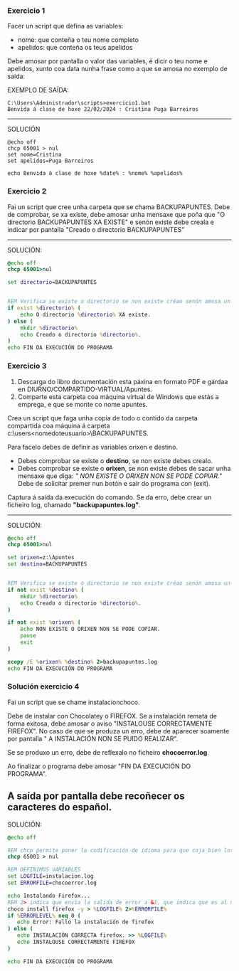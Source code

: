 
### Exercicio 1

Facer un script que defina as variables:
+ nome: que conteña o teu nome completo 
+ apelidos: que conteña os teus apelidos 

Debe amosar por pantalla o valor das variables, é dicir o teu nome e apelidos, xunto coa data nunha frase como a que se amosa no exemplo de saída:

EXEMPLO DE SAÍDA:
```
C:\Users\Administrador\scripts>exercicio1.bat
Benvida á clase de hoxe 22/02/2024 : Cristina Puga Barreiros
```
---
SOLUCIÓN

```
@echo off
chcp 65001 > nul
set nome=Cristina
set apelidos=Puga Barreiros

echo Benvida á clase de hoxe %date% : %nome% %apelidos%

```
### Exercicio 2

Fai un script que cree unha carpeta que se chama BACKUPAPUNTES. Debe de comprobar, se xa existe, debe amosar unha mensaxe que poña que "O directorio BACKUPAPUNTES XA EXISTE" e senón existe debe creala e indicar por pantalla "Creado o directorio BACKUPAPUNTES"

---
SOLUCIÓN:
```bat
@echo off
chcp 65001>nul

set directorio=BACKUPAPUNTES


REM Verifica se existe o directorio se non existe créao senón amosa un aviso.
if exist %directorio% (
    echo O directorio %directorio% XA existe.
) else ( 
    mkdir %directorio%
    echo Creado o directorio %directorio%.
)
echo FIN DA EXECUCIÓN DO PROGRAMA
``` 
### Exercicio 3

1) Descarga do libro documentación esta páxina en formato PDF e gárdaa en DIURNO/COMPARTIDO-VIRTUAL/Apuntes.
2) Comparte esta carpeta coa máquina virtual de Windows que estás a emprega, e que se monte co nome apuntes.

Crea un script que faga unha copia de todo o contido da carpeta compartida coa máquina á carpeta c:\users\<nomedoteusuario>\BACKUPAPUNTES.

Para facelo debes de definir as variables orixen e destino.

+ Debes comprobar se existe o **destino**, se non existe debes crealo.
+ Debes comprobar se existe o **orixen**, se non existe debes de sacar unha mensaxe que diga: *" NON EXISTE O ORIXEN NON SE PODE COPIAR."* Debe de solicitar premer nun botón e saír do programa con (exit).

Captura á saída da execución do comando. Se da erro, debe crear un ficheiro log, chamado **"backupapuntes.log"**.

---
SOLUCIÓN:

```bat
@echo off
chcp 65001>nul

set orixen=z:\Apuntes
set destino=BACKUPAPUNTES


REM Verifica se existe o directorio se non existe créao senón amosa un aviso.
if not exist %destino% (
    mkdir %directorio%
    echo Creado o directorio %directorio%.
) 

if not exist %orixen% (
  	echo NON EXISTE O ORIXEN NON SE PODE COPIAR.
	pause
	exit
)

xcopy /E %orixen% %destino% 2>backupapuntes.log
echo FIN DA EXECUCIÓN DO PROGRAMA
```


### Solución exercicio 4
Fai un script que se chame instalacionchoco.

Debe de instalar con Chocolatey o FIREFOX. 
Se a instalación remata de forma exitosa, debe amosar o aviso "INSTALOUSE CORRECTAMENTE FIREFOX".
No caso de que se produza un erro, debe de aparecer soamente por pantalla " A INSTALACIÓN NON SE PUIDO REALIZAR".

Se se produxo un erro, debe de reflexalo no ficheiro **chocoerror.log**.

Ao finalizar o programa debe amosar "FIN DA EXECUCIÓN DO PROGRAMA".

A saída por pantalla debe recoñecer os caracteres do español.
---
SOLUCIÓN:

```bat
@echo off

REM chcp permite poner la codificación de idioma para que coja bien los caracteres especiales.
chcp 65001 > nul

REM DEFINIMOS VARIABLES
set LOGFILE=instalacion.log
set ERRORFILE=chocoerror.log

echo Instalando Firefox...
REM 2> indica que envía la salida de error a &1, que indica que es al mismo sitio que la salida estándar
choco install firefox -y > %LOGFILE% 2>%ERRORFILE%
if %ERRORLEVEL% neq 0 (
   echo Error: Falló la instalación de firefox
) else (
   echo INSTALACIÓN CORRECTA firefox. >> %LOGFILE% 
   echo INSTALOUSE CORRECTAMENTE FIREFOX
)

echo FIN DA EXECUCIÓN DO PROGRAMA
```